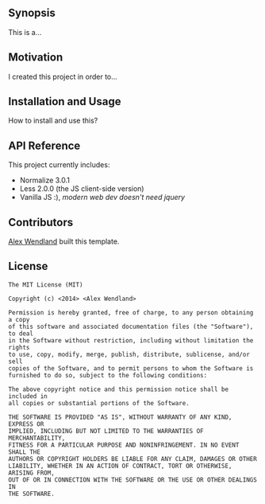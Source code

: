 ## Synopsis

This is a...

## Motivation

I created this project in order to...

## Installation and Usage

How to install and use this?

## API Reference

This project currently includes:

 * Normalize 3.0.1
 * Less 2.0.0 (the JS client-side version)
 * Vanilla JS :), *modern web dev doesn't need jquery*

## Contributors

[Alex Wendland](https://github.com/awendland) built this template.

## License

```
The MIT License (MIT)

Copyright (c) <2014> <Alex Wendland>

Permission is hereby granted, free of charge, to any person obtaining a copy
of this software and associated documentation files (the "Software"), to deal
in the Software without restriction, including without limitation the rights
to use, copy, modify, merge, publish, distribute, sublicense, and/or sell
copies of the Software, and to permit persons to whom the Software is
furnished to do so, subject to the following conditions:

The above copyright notice and this permission notice shall be included in
all copies or substantial portions of the Software.

THE SOFTWARE IS PROVIDED "AS IS", WITHOUT WARRANTY OF ANY KIND, EXPRESS OR
IMPLIED, INCLUDING BUT NOT LIMITED TO THE WARRANTIES OF MERCHANTABILITY,
FITNESS FOR A PARTICULAR PURPOSE AND NONINFRINGEMENT. IN NO EVENT SHALL THE
AUTHORS OR COPYRIGHT HOLDERS BE LIABLE FOR ANY CLAIM, DAMAGES OR OTHER
LIABILITY, WHETHER IN AN ACTION OF CONTRACT, TORT OR OTHERWISE, ARISING FROM,
OUT OF OR IN CONNECTION WITH THE SOFTWARE OR THE USE OR OTHER DEALINGS IN
THE SOFTWARE.
```